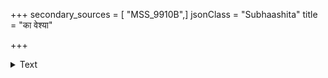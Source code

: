 +++
secondary_sources = [ "MSS_9910B",]
jsonClass = "Subhaashita"
title = "का वेश्या"

+++

<details><summary>Text</summary>

का वेश्या को विरोधोऽयं का प्रशस्तिश्च सङ्गरे।  
वृथा प्राणजिहीर्षूणां मूर्खानामीदृशी मतिः॥
</details>
